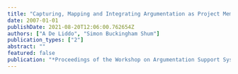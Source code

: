 ```yaml
---
title: "Capturing, Mapping and Integrating Argumentation as Project Memory in Participatory Urban Planning"
date: 2007-01-01
publishDate: 2021-08-20T12:06:00.762654Z
authors: ["A De Liddo", "Simon Buckingham Shum"]
publication_types: ["2"]
abstract: ""
featured: false
publication: "*Proceedings of the Workshop on Argumentation Support Systems for łdots*"
---
```


